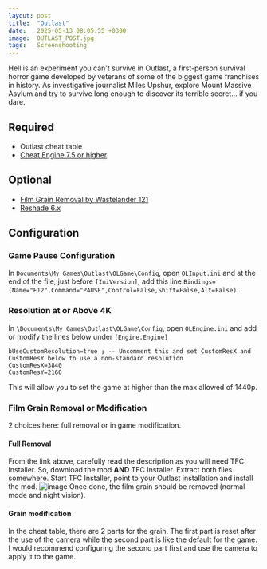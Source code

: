 ```yaml
---
layout: post
title:  "Outlast"
date:   2025-05-13 08:05:55 +0300
image:  OUTLAST_POST.jpg
tags:   Screenshooting
---
```

Hell is an experiment you can't survive in Outlast, a first-person survival horror game developed by veterans of some of the biggest game franchises in history. As investigative journalist Miles Upshur, explore Mount Massive Asylum and try to survive long enough to discover its terrible secret... if you dare.

## Required
* Outlast cheat table
* [Cheat Engine 7.5 or higher](https://du0wcodktyky8.cloudfront.net/installer/003333/420362877561915)

## Optional
* [Film Grain Removal by Wastelander 121](https://www.nexusmods.com/outlast/mods/65?tab=posts)
* [Reshade 6.x](https://reshade.me)

## Configuration
### Game Pause Configuration
In `Documents\My Games\Outlast\OLGame\Config`, open `OLInput.ini` and at the end of the file, just before  `[IniVersion]`, add this line 
`Bindings=(Name="F12",Command="PAUSE",Control=False,Shift=False,Alt=False)`. 

### Resolution at or Above 4K
In `\Documents\My Games\Outlast\OLGame\Config`, open `OLEngine.ini` and add or modify the lines below under `[Engine.Engine]`

```
bUseCustomResolution=true ; -- Uncomment this and set CustomResX and CustomResY below to use a non-standard resolution
CustomResX=3840
CustomResY=2160
```
This will allow you to set the game at higher than the max allowed of 1440p.

### Film Grain Removal or Modification
2 choices here: full removal or in game modification.
#### Full Removal
From the link above, carefully read the description as you will need TFC Installer. So, download the mod **AND** TFC Installer.
Extract both files somewhere. Start TFC Installer, point to your Outlast installation and install the mod. 
![image](https://github.com/user-attachments/assets/b9e67d92-2a85-4167-904f-4e2f01bf2c5a)
Once done, the film grain should be removed (normal mode and night vision).

#### Grain modification
In the cheat table, there are 2 parts for the grain. The first part is reset after the use of the camera while the second part is like the default for the game.
I would recommend configuring the second part first and use the camera to apply it to the game. 


